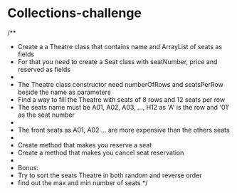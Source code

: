 # Collections-challenge

/**
 * Create a a Theatre class that contains name and ArrayList of seats as fields
 * For that you need to create a Seat class with seatNumber, price and reserved as fields
 * 
 * The Theatre class constructor need numberOfRows and seatsPerRow beside the name as parameters
 * Find a way to fill the Theatre with seats of 8 rows and 12 seats per row
 * The seats name must be A01, A02, A03, ..., H12 as 'A' is the row and '01' as the seat number
 * 
 * The front seats as A01, A02 ... are more expensive than the others seats
 * 
 * Create method that makes you reserve a seat
 * Create a method that makes you cancel seat reservation
 * 
 * Bonus:
 * Try to sort the seats Theatre in both random and reverse order
 * find out the max and min number of seats
 */

